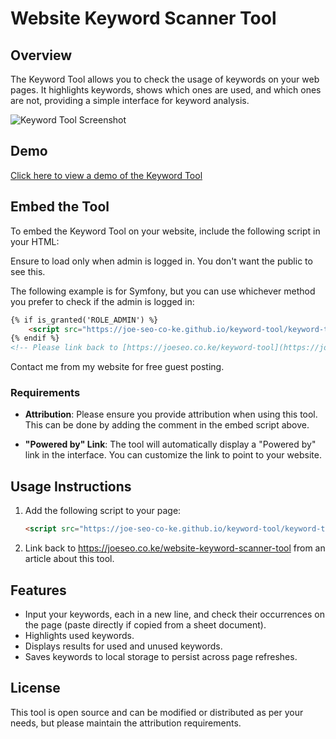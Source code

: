 # Website Keyword Scanner Tool

## Overview

The Keyword Tool allows you to check the usage of keywords on your web pages. It highlights keywords, shows which ones are used, and which ones are not, providing a simple interface for keyword analysis.

![Keyword Tool Screenshot](https://joeseo.co.ke/site/images/page_images/keyword-tool-1729497734.jpg)

## Demo

[Click here to view a demo of the Keyword Tool](https://joeseo.co.ke/website-keyword-scanner-tool)

## Embed the Tool

To embed the Keyword Tool on your website, include the following script in your HTML:

Ensure to load only when admin is logged in. You don't want the public to see this.

The following example is for Symfony, but you can use whichever method you prefer to check if the admin is logged in:

```html
{% if is_granted('ROLE_ADMIN') %}
    <script src="https://joe-seo-co-ke.github.io/keyword-tool/keyword-tool.js"></script>
{% endif %}
<!-- Please link back to [https://joeseo.co.ke/keyword-tool](https://joeseo.co.ke/website-keyword-scanner-tool) -->
```
Contact me from my website for free guest posting.

### Requirements

- **Attribution**: Please ensure you provide attribution when using this tool. This can be done by adding the comment in the embed script above.
  
- **"Powered by" Link**: The tool will automatically display a "Powered by" link in the interface. You can customize the link to point to your website.

## Usage Instructions

1. Add the following script to your page:
   ```html
   <script src="https://joe-seo-co-ke.github.io/keyword-tool/keyword-tool.js"></script>
   ```

2. Link back to https://joeseo.co.ke/website-keyword-scanner-tool from an article about this tool.

## Features

- Input your keywords, each in a new line, and check their occurrences on the page (paste directly if copied from a sheet document).
- Highlights used keywords.
- Displays results for used and unused keywords.
- Saves keywords to local storage to persist across page refreshes.

## License

This tool is open source and can be modified or distributed as per your needs, but please maintain the attribution requirements.
